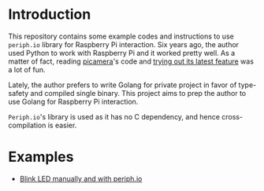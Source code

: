 # Introduction
This repository contains some example codes and instructions to use `periph.io` library for Raspberry Pi interaction.
Six years ago, the author used Python to work with Raspberry Pi and it worked pretty well.
As a matter of fact, reading [picamera](https://github.com/waveform80/picamera)'s code and [trying out its latest feature](https://blog.oklahome.net/2014/11/trying-out-picameras-overlay-function.html) was a lot of fun.

Lately, the author prefers to write Golang for private project in favor of type-safety and compiled single binary.
This project aims to prep the author to use Golang for Raspberry Pi interaction.

`Periph.io`'s library is used as it has no C dependency, and hence cross-compilation is easier.

# Examples
- [Blink LED manually and with periph.io](https://github.com/oklahomer/go-raspi-training/tree/master/example/001-blink-led)

